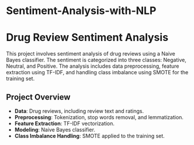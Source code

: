 # Sentiment-Analysis-with-NLP
# Drug Review Sentiment Analysis

This project involves sentiment analysis of drug reviews using a Naive Bayes classifier. The sentiment is categorized into three classes: Negative, Neutral, and Positive. The analysis includes data preprocessing, feature extraction using TF-IDF, and handling class imbalance using SMOTE for the training set.

## Project Overview

- **Data**: Drug reviews, including review text and ratings.
- **Preprocessing**: Tokenization, stop words removal, and lemmatization.
- **Feature Extraction**: TF-IDF vectorization.
- **Modeling**: Naive Bayes classifier.
- **Class Imbalance Handling**: SMOTE applied to the training set.

